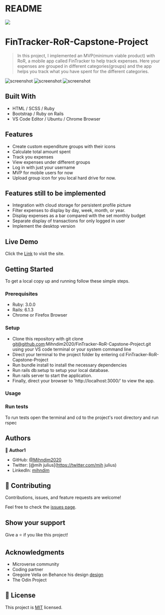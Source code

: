 # README

![](https://img.shields.io/badge/Microverse-blueviolet)

# FinTracker-RoR-Capstone-Project
> In this project, I implemented an MVP(minimum viable product) with RoR, a mobile app called FinTracker to help track expenses. Here your expenses are grouped in different categories(groups) and the app helps you track what you have spent for the different categories.

![screenshot](docs/ERD.png)
![screenshot](docs/groups.png)
![screenshot](docs/expenditures.png)

## Built With

- HTML / SCSS / Ruby
- Bootstrap / Ruby on Rails 
- VS Code Editor / Ubuntu / Chrome Browser

## Features

- Create custom expenditure groups with their icons
- Calculate total amount spent 
- Track you expenses
- View expenses under different groups 
- Log in with just your username
- MVP for mobile users for now
- Upload group icon for you local hard drive for now. 

## Features still to be implemented

- Integration with cloud storage for persistent profile picture
- Filter expenses to display by day, week, month, or year.
- Display expenses as a bar compared with the set monthly budget
- Separate display of transactions for only logged in user 
- Implement the desktop version

## Live Demo

Click the [Link](https://obscure-falls-72574.herokuapp.com/) to visit the site.


## Getting Started

To get a local copy up and running follow these simple steps.

### Prerequisites

- Ruby: 3.0.0
- Rails: 6.1.3
- Chrome or Firefox Browser

### Setup
- Clone this repository with git clone git@github.com:Mihndim2020/FinTracker-RoR-Capstone-Project.git using your VS code terminal or your system command line
- Direct your terminal to the project folder by entering cd FinTracker-RoR-Capstone-Project
- Run bundle install to install the necessary dependencies
- Run rails db:setup to setup your local database.
- Run rails server to start the application.
- Finally, direct your browser to 'http://localhost:3000/' to view the app.

### Usage

### Run tests
To run tests open the terminal and cd to the project's root directory and run rspec

## Authors

👤 **Author1**

- GitHub: [@Mihndim2020](https://github.com/Mihndim2020)
- Twitter: [@mih julius](https://twitter.com/mih julius)
- LinkedIn: [mihndim](https://linkedin.com/in/mihndim)

## 🤝 Contributing

Contributions, issues, and feature requests are welcome!

Feel free to check the [issues page](../../issues/).

## Show your support

Give a ⭐️ if you like this project!

## Acknowledgments

- Microverse community
- Coding partner
- Gregoire Vella on Behance his design [design](https://www.behance.net/gallery/19759151/Snapscan-iOs-design-and-branding?tracking_source=) 
- The Odin Project

## 📝 License

This project is [MIT](./LICENSE) licensed.

